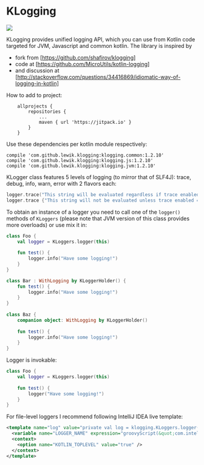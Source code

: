 # KLogging

[![](https://jitpack.io/v/lewik/klogging.svg)](https://jitpack.io/#lewik/klogging)

KLogging provides unified logging API, which you can use from Kotlin code targeted for JVM, Javascript and common kotlin.
The library is inspired by
- fork from [https://github.com/shafirov/klogging]  
- code at [https://github.com/MicroUtils/kotlin-logging] 
- and discussion at [http://stackoverflow.com/questions/34416869/idiomatic-way-of-logging-in-kotlin]
                                      
                                      
How to add to project:
```
	allprojects {
		repositories {
			...
			maven { url 'https://jitpack.io' }
		}
	}
```
Use these dependencies per kotlin module respectively:
```
compile 'com.github.lewik.klogging:klogging.common:1.2.10'
compile 'com.github.lewik.klogging:klogging.js:1.2.10'
compile 'com.github.lewik.klogging:klogging.jvm:1.2.10'
```                                   
                                              
KLogger class features 5 levels of logging (to mirror that of SLF4J): trace, debug, info, warn, error with 2 flavors each:
                                              
```kotlin
logger.trace("This string will be evaluated regardless if trace enabled = ${logger.isTraceEnabled}")
logger.trace {"This string will not be evaluated unless trace enabled = ${logger.isTraceEnabled}"}
```

To obtain an instance of a logger you need to call one of the `logger()` methods of `KLoggers` 
(please note that JVM version of this class provides more overloads) or use mix it in:
 
```kotlin
class Foo {
    val logger = KLoggers.logger(this)
    
    fun test() {
        logger.info("Have some logging!")    
    }
}

class Bar : WithLogging by KLoggerHolder() {
    fun test() {
        logger.info("Have some logging!")    
    }
}
 
class Baz {
    companion object: WithLogging by KLoggerHolder() 
    
    fun test() {
        logger.info("Have some logging!")    
    }
} 

```

Logger is invokable:
```kotlin
class Foo {
    val logger = KLoggers.logger(this)
    
    fun test() {
        logger("Have some logging!")    
    }
}

```
For file-level loggers I recommend following IntelliJ IDEA live template:
```xml
<template name="log" value="private val log = klogging.KLoggers.logger(&quot;$LOGGER_NAME$&quot;)" description="Logger" toReformat="false" toShortenFQNames="true">
  <variable name="LOGGER_NAME" expression="groovyScript(&quot;com.intellij.openapi.module.ModuleUtil.findModuleForFile(_editor.virtualFile, _editor.project).name + \&quot;/\&quot; + _editor.virtualFile.name&quot;) " defaultValue="" alwaysStopAt="false" />
  <context>
    <option name="KOTLIN_TOPLEVEL" value="true" />
  </context>
</template>
```
